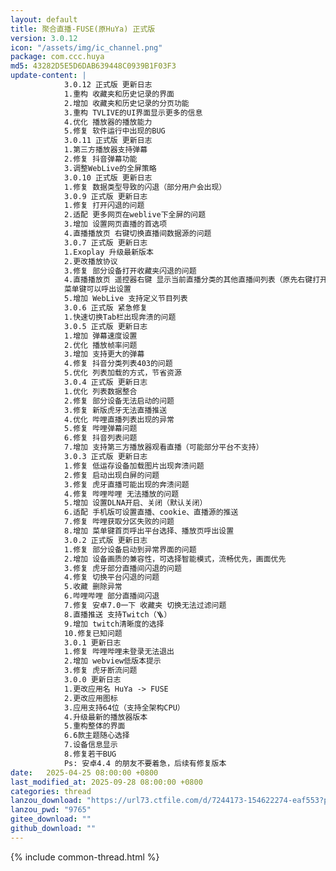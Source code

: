 ```yaml
---
layout: default
title: 聚合直播-FUSE(原HuYa) 正式版
version: 3.0.12
icon: "/assets/img/ic_channel.png"
package: com.ccc.huya
md5: 43282D5E5D6DAB639448C0939B1F03F3
update-content: |
            3.0.12 正式版 更新日志
            1.重构 收藏夹和历史记录的界面
            2.增加 收藏夹和历史记录的分页功能
            3.重构 TVLIVE的UI界面显示更多的信息
            4.优化 播放器的播放能力
            5.修复 软件运行中出现的BUG
            3.0.11 正式版 更新日志
            1.第三方播放器支持弹幕
            2.修复 抖音弹幕功能
            3.调整WebLive的全屏策略
            3.0.10 正式版 更新日志
            1.修复 数据类型导致的闪退（部分用户会出现）
            3.0.9 正式版 更新日志
            1.修复 打开闪退的问题
            2.适配 更多网页在weblive下全屏的问题
            3.增加 设置网页直播的首选项
            4.直播播放页 右键切换直播间数据源的问题
            3.0.7 正式版 更新日志
            1.Exoplay 升级最新版本
            2.更改播放协议
            3.修复 部分设备打开收藏夹闪退的问题
            4.直播播放页 遥控器右键 显示当前直播分类的其他直播间列表（原先右键打开设置界面）
            菜单键可以呼出设置
            5.增加 WebLive 支持定义节目列表
            3.0.6 正式版 紧急修复
            1.快速切换Tab栏出现奔溃的问题
            3.0.5 正式版 更新日志
            1.增加 弹幕速度设置
            2.优化 播放帧率问题
            3.增加 支持更大的弹幕
            4.修复 抖音分类列表403的问题
            5.优化 列表加载的方式，节省资源
            3.0.4 正式版 更新日志
            1.优化 列表数据整合
            2.修复 部分设备无法启动的问题
            3.修复 新版虎牙无法直播推送
            4.优化 哔哩直播列表出现的异常
            5.修复 哔哩弹幕问题
            6.修复 抖音列表问题
            7.增加 支持第三方播放器观看直播（可能部分平台不支持）
            3.0.3 正式版 更新日志
            1.修复 低运存设备加载图片出现奔溃问题
            2.修复 启动出现白屏的问题
            3.修复 虎牙直播可能出现的奔溃问题
            4.修复 哔哩哔哩 无法播放的问题
            5.增加 设置DLNA开启、关闭（默认关闭）
            6.适配 手机版可设置直播、cookie、直播源的推送
            7.修复 哔哩获取分区失败的问题
            8.增加 菜单键首页呼出平台选择、播放页呼出设置
            3.0.2 正式版 更新日志
            1.修复 部分设备启动到异常界面的问题
            2.增加 设备画质的兼容性，可选择智能模式，流畅优先，画面优先
            3.修复 虎牙部分直播间闪退的问题
            4.修复 切换平台闪退的问题
            5.收藏 删除异常
            6.哔哩哔哩 部分直播间闪退
            7.修复 安卓7.0一下 收藏夹 切换无法过滤问题
            8.直播推送 支持Twitch（🪜）
            9.增加 twitch清晰度的选择
            10.修复已知问题
            3.0.1 更新日志
            1.修复 哔哩哔哩未登录无法退出
            2.增加 webview低版本提示
            3.修复 虎牙断流问题
            3.0.0 更新日志
            1.更改应用名 HuYa -> FUSE
            2.更改应用图标
            3.应用支持64位（支持全架构CPU）
            4.升级最新的播放器版本
            5.重构整体的界面
            6.6款主题随心选择
            7.设备信息显示
            8.修复若干BUG
            Ps: 安卓4.4 的朋友不要着急，后续有修复版本
date:   2025-04-25 08:00:00 +0800
last_modified_at: 2025-09-28 08:00:00 +0800
categories: thread
lanzou_download: "https://url73.ctfile.com/d/7244173-154622274-eaf553?p=9765"
lanzou_pwd: "9765"
gitee_download: ""
github_download: ""
---
```

{% include common-thread.html %}
